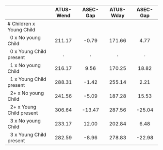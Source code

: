
|                      |    ATUS-Wend |     ASEC-Gap |    ATUS-Wday |     ASEC-Gap |
| -------------------- | :----------: | :----------: | :----------: | :----------: |
| # Children x Young Child |              |              |              |              |
| &nbsp;&nbsp;0 x No young Child |       211.17 |        -0.79 |       171.66 |         4.77 |
| &nbsp;&nbsp;0 x Young Child present |            . |            . |            . |            . |
| &nbsp;&nbsp;1 x No young Child |       216.17 |         9.56 |       170.25 |        18.82 |
| &nbsp;&nbsp;1 x Young Child present |       288.31 |        -1.42 |       255.14 |         2.21 |
| &nbsp;&nbsp;2+ x No young Child |       241.56 |        -5.09 |       187.28 |        15.53 |
| &nbsp;&nbsp;2+ x Young Child present |       306.64 |       -13.47 |       287.56 |       -25.04 |
| &nbsp;&nbsp;3 x No young Child |       233.17 |        12.00 |       202.84 |         6.48 |
| &nbsp;&nbsp;3 x Young Child present |       282.59 |        -8.96 |       278.83 |       -22.98 |

